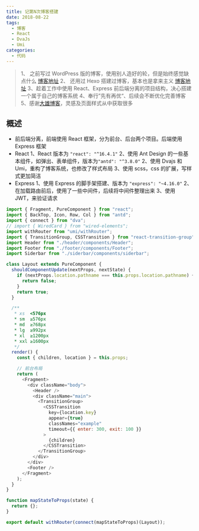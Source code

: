 ```yaml
---
title: 记第N次博客搭建
date: 2018-08-22
tags:
  - 博客
  - React
  - DvaJs
  - Umi
categories:
  - 代码
---
```


> 1、 之前写过 WordPress 版的博客，使用别人造好的轮，但是始终感觉缺点什么 [博客地址](http://utone.xiaohuaiqing.com/)
> 2、 还用过 Hexo 搭建过博客，基本也是拿来主义 [博客地址](http://github.xiaohuaiqing.com/)
> 3、趁着工作中使用 React、Express 前后端分离的项目结构，决心搭建一个属于自己的博客系统
> 4、奉行”先有再优“、后续会不断优化完善博客
> 5、感谢[大雄博客](https://199508.com/)，灵感及页面样式从中获取很多

## 概述

- 前后端分离，前端使用 React 框架，分为前台、后台两个项目。后端使用 Express 框架
- React
  1、React 版本为 `"react": "^16.4.1"`
  2、使用 Ant Design 的一些基本组件，如弹出、表单组件，版本为`"antd": "^3.8.0"`
  2、使用 Dvajs 和 Umi，重构了博客系统，也修改了样式布局
  3、使用 scss，css 的扩展，写样式更加简洁
- Express
  1、使用 Express 的脚手架搭建、版本为 `"express": "~4.16.0"`
  2、在加载路由前后，使用了一些中间件，后续将中间件整理出来
  3、使用 JWT，来验证请求

```js
import { Fragment, PureComponent } from "react";
import { BackTop, Icon, Row, Col } from "antd";
import { connect } from "dva";
// import { WiredCard } from "wired-elements";
import withRouter from "umi/withRouter";
import { TransitionGroup, CSSTransition } from "react-transition-group";
import Header from "./header/components/Header";
import Footer from "./footer/components/Footer";
import Siderbar from "./siderbar/components/siderbar";

class Layout extends PureComponent {
  shouldComponentUpdate(nextProps, nextState) {
    if (nextProps.location.pathname === this.props.location.pathname) {
      return false;
    }
    return true;
  }

  /**
   * xs  <576px
   * sm  ≥576px
   * md  ≥768px
   * lg  ≥992px
   * xl  ≥1200px
   * xxl ≥1600px
   */
  render() {
    const { children, location } = this.props;

    // 前台布局
    return (
      <Fragment>
        <div className="body">
          <Header />
          <div className="main">
            <TransitionGroup>
              <CSSTransition
                key={location.key}
                appear={true}
                classNames="example"
                timeout={{ enter: 300, exit: 100 }}
              >
                {children}
              </CSSTransition>
            </TransitionGroup>
          </div>
        </div>
        <Footer />
      </Fragment>
    );
  }
}

function mapStateToProps(state) {
  return {};
}

export default withRouter(connect(mapStateToProps)(Layout));
```
